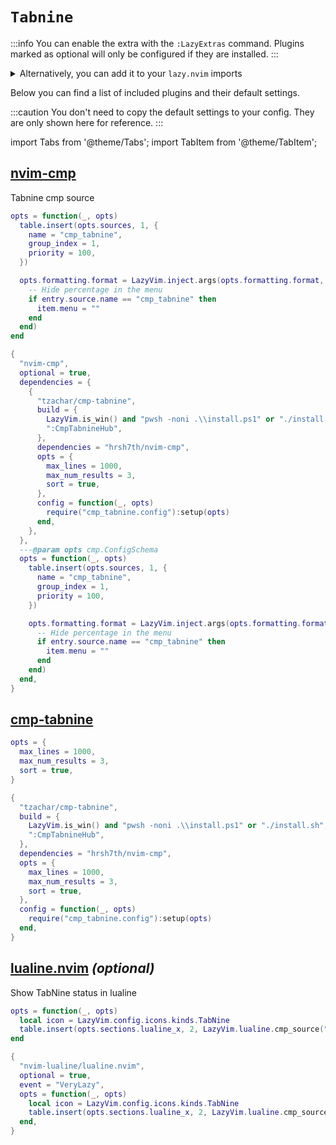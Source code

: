 # `Tabnine`

<!-- plugins:start -->

:::info
You can enable the extra with the `:LazyExtras` command.
Plugins marked as optional will only be configured if they are installed.
:::

<details>
<summary>Alternatively, you can add it to your <code>lazy.nvim</code> imports</summary>

```lua title="lua/config/lazy.lua" {4}
require("lazy").setup({
  spec = {
    { "LazyVim/LazyVim", import = "lazyvim.plugins" },
    { import = "lazyvim.plugins.extras.ai.tabnine" },
    { import = "plugins" },
  },
})
```

</details>

Below you can find a list of included plugins and their default settings.

:::caution
You don't need to copy the default settings to your config.
They are only shown here for reference.
:::

import Tabs from '@theme/Tabs';
import TabItem from '@theme/TabItem';

## [nvim-cmp](https://github.com/hrsh7th/nvim-cmp)

 Tabnine cmp source


<Tabs>

<TabItem value="opts" label="Options">

```lua
opts = function(_, opts)
  table.insert(opts.sources, 1, {
    name = "cmp_tabnine",
    group_index = 1,
    priority = 100,
  })

  opts.formatting.format = LazyVim.inject.args(opts.formatting.format, function(entry, item)
    -- Hide percentage in the menu
    if entry.source.name == "cmp_tabnine" then
      item.menu = ""
    end
  end)
end
```

</TabItem>


<TabItem value="code" label="Full Spec">

```lua
{
  "nvim-cmp",
  optional = true,
  dependencies = {
    {
      "tzachar/cmp-tabnine",
      build = {
        LazyVim.is_win() and "pwsh -noni .\\install.ps1" or "./install.sh",
        ":CmpTabnineHub",
      },
      dependencies = "hrsh7th/nvim-cmp",
      opts = {
        max_lines = 1000,
        max_num_results = 3,
        sort = true,
      },
      config = function(_, opts)
        require("cmp_tabnine.config"):setup(opts)
      end,
    },
  },
  ---@param opts cmp.ConfigSchema
  opts = function(_, opts)
    table.insert(opts.sources, 1, {
      name = "cmp_tabnine",
      group_index = 1,
      priority = 100,
    })

    opts.formatting.format = LazyVim.inject.args(opts.formatting.format, function(entry, item)
      -- Hide percentage in the menu
      if entry.source.name == "cmp_tabnine" then
        item.menu = ""
      end
    end)
  end,
}
```

</TabItem>

</Tabs>

## [cmp-tabnine](https://github.com/tzachar/cmp-tabnine)

<Tabs>

<TabItem value="opts" label="Options">

```lua
opts = {
  max_lines = 1000,
  max_num_results = 3,
  sort = true,
}
```

</TabItem>


<TabItem value="code" label="Full Spec">

```lua
{
  "tzachar/cmp-tabnine",
  build = {
    LazyVim.is_win() and "pwsh -noni .\\install.ps1" or "./install.sh",
    ":CmpTabnineHub",
  },
  dependencies = "hrsh7th/nvim-cmp",
  opts = {
    max_lines = 1000,
    max_num_results = 3,
    sort = true,
  },
  config = function(_, opts)
    require("cmp_tabnine.config"):setup(opts)
  end,
}
```

</TabItem>

</Tabs>

## [lualine.nvim](https://github.com/nvim-lualine/lualine.nvim) _(optional)_

 Show TabNine status in lualine


<Tabs>

<TabItem value="opts" label="Options">

```lua
opts = function(_, opts)
  local icon = LazyVim.config.icons.kinds.TabNine
  table.insert(opts.sections.lualine_x, 2, LazyVim.lualine.cmp_source("cmp_tabnine", icon))
end
```

</TabItem>


<TabItem value="code" label="Full Spec">

```lua
{
  "nvim-lualine/lualine.nvim",
  optional = true,
  event = "VeryLazy",
  opts = function(_, opts)
    local icon = LazyVim.config.icons.kinds.TabNine
    table.insert(opts.sections.lualine_x, 2, LazyVim.lualine.cmp_source("cmp_tabnine", icon))
  end,
}
```

</TabItem>

</Tabs>

<!-- plugins:end -->
